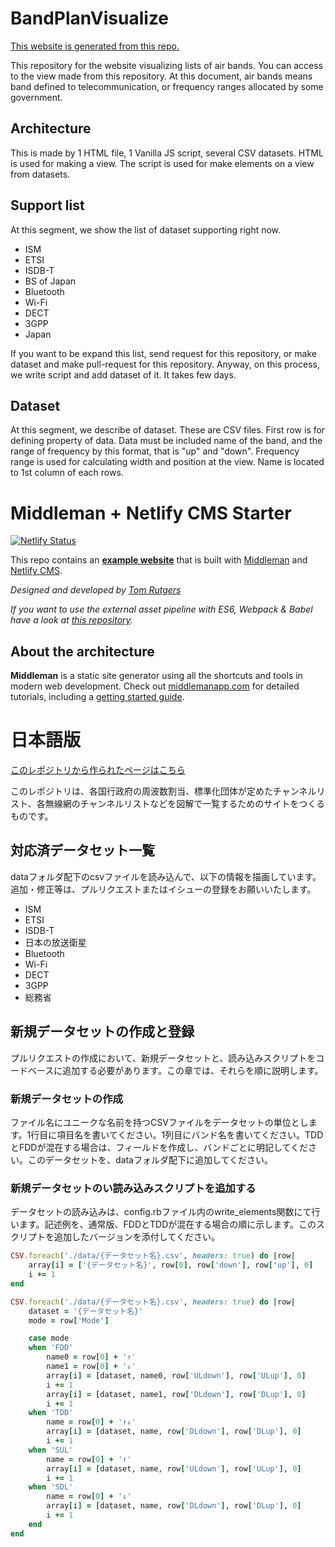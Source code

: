 # BandPlanVisualize

[This website is generated from this repo.](https://wkwkrnht.github.io/BandPlanVisualize/)

This repository for the website visualizing lists of air bands. You can access to the view made from this repository. At this document, air bands means band defined to telecommunication, or frequency ranges allocated by some government.

## Architecture

This is made by 1 HTML file, 1 Vanilla JS script, several CSV datasets. HTML is used for making a view. The script is used for make elements on a view from datasets.

## Support list

At this segment, we show the list of dataset supporting right now.

* ISM
* ETSI
* ISDB-T
* BS of Japan
* Bluetooth
* Wi-Fi
* DECT
* 3GPP
* Japan

If you want to be expand this list, send request for this repository, or make dataset and make pull-request for this repository. Anyway, on this process, we write script and add dataset of it. It takes few days.

## Dataset

At this segment, we describe of dataset. These are CSV files. First row is for defining property of data. Data must be included name of the band, and the range of frequency by this format, that is "up" and "down". Frequency range is used for calculating width and position at the view. Name is located to 1st column of each rows.

# Middleman + Netlify CMS Starter

[![Netlify Status](https://api.netlify.com/api/v1/badges/a6c3d057-a31f-4741-bed1-6d454b6be9ca/deploy-status)](https://app.netlify.com/sites/middleman-netlify-cms/deploys)

This repo contains an **[example website](https://middleman-netlify-cms.netlify.com/)** that is built with [Middleman](https://www.middlemanapp.com/) and [Netlify CMS](https://www.netlifycms.org).

*Designed and developed by [Tom Rutgers](https://www.tomrutgers.nl/)*

*If you want to use the external asset pipeline with ES6, Webpack & Babel have a look at [this repository]( https://github.com/tomrutgers/middleman-webpack-netlify-cms).*

## About the architecture

**Middleman** is a static site generator using all the shortcuts and tools in modern web development. Check out [middlemanapp.com](http://middlemanapp.com/) for detailed tutorials, including a [getting started guide](http://middlemanapp.com/basics/getting-started/).

# 日本語版

[このレポジトリから作られたページはこちら](https://wkwkrnht.github.io/BandPlanVisualize/)

このレポジトリは、各国行政府の周波数割当、標準化団体が定めたチャンネルリスト、各無線網のチャンネルリストなどを図解で一覧するためのサイトをつくるものです。

## 対応済データセット一覧

dataフォルダ配下のcsvファイルを読み込んで、以下の情報を描画しています。追加・修正等は、プルリクエストまたはイシューの登録をお願いいたします。

* ISM
* ETSI
* ISDB-T
* 日本の放送衛星
* Bluetooth
* Wi-Fi
* DECT
* 3GPP
* 総務省

## 新規データセットの作成と登録

プルリクエストの作成において、新規データセットと、読み込みスクリプトをコードベースに追加する必要があります。この章では、それらを順に説明します。

### 新規データセットの作成

ファイル名にユニークな名前を持つCSVファイルをデータセットの単位とします。1行目に項目名を書いてください。1列目にバンド名を書いてください。TDDとFDDが混在する場合は、フィールドを作成し、バンドごとに明記してください。このデータセットを、dataフォルダ配下に追加してください。

### 新規データセットのい読み込みスクリプトを追加する

データセットの読み込みは、config.rbファイル内のwrite_elements関数にて行います。記述例を、通常版、FDDとTDDが混在する場合の順に示します。このスクリプトを追加したバージョンを添付してください。

```ruby:config.rb
CSV.foreach('./data/{データセット名}.csv', headers: true) do |row|
    array[i] = ['{データセット名}', row[0], row['down'], row['up'], 0]
    i += 1
end
```

```ruby:config.rb
CSV.foreach('./data/{データセット名}.csv', headers: true) do |row|
    dataset = '{データセット名}'
    mode = row['Mode']

    case mode
    when 'FDD'
        name0 = row[0] + '↑'
        name1 = row[0] + '↓'
        array[i] = [dataset, name0, row['ULdown'], row['ULup'], 0]
        i += 1
        array[i] = [dataset, name1, row['DLdown'], row['DLup'], 0]
        i += 1
    when 'TDD'
        name = row[0] + '↑↓'
        array[i] = [dataset, name, row['DLdown'], row['DLup'], 0]
        i += 1
    when 'SUL'
        name = row[0] + '↑'
        array[i] = [dataset, name, row['ULdown'], row['ULup'], 0]
        i += 1
    when 'SDL'
        name = row[0] + '↓'
        array[i] = [dataset, name, row['DLdown'], row['DLup'], 0]
        i += 1
    end
end
```
